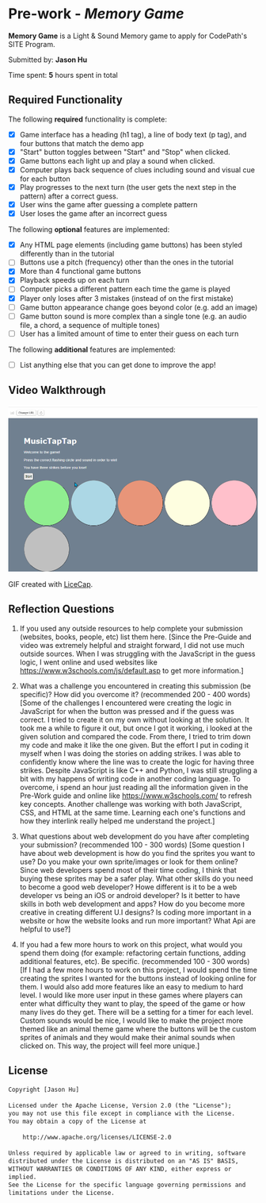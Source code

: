 # Pre-work - *Memory Game*

**Memory Game** is a Light & Sound Memory game to apply for CodePath's SITE Program. 

Submitted by: **Jason Hu**

Time spent: **5** hours spent in total

## Required Functionality

The following **required** functionality is complete:

* [x] Game interface has a heading (h1 tag), a line of body text (p tag), and four buttons that match the demo app
* [x] "Start" button toggles between "Start" and "Stop" when clicked. 
* [x] Game buttons each light up and play a sound when clicked. 
* [x] Computer plays back sequence of clues including sound and visual cue for each button
* [x] Play progresses to the next turn (the user gets the next step in the pattern) after a correct guess. 
* [x] User wins the game after guessing a complete pattern
* [x] User loses the game after an incorrect guess

The following **optional** features are implemented:

* [x] Any HTML page elements (including game buttons) has been styled differently than in the tutorial
* [ ] Buttons use a pitch (frequency) other than the ones in the tutorial
* [x] More than 4 functional game buttons
* [x] Playback speeds up on each turn
* [ ] Computer picks a different pattern each time the game is played
* [x] Player only loses after 3 mistakes (instead of on the first mistake)
* [ ] Game button appearance change goes beyond color (e.g. add an image)
* [ ] Game button sound is more complex than a single tone (e.g. an audio file, a chord, a sequence of multiple tones)
* [ ] User has a limited amount of time to enter their guess on each turn

The following **additional** features are implemented:

- [ ] List anything else that you can get done to improve the app!

## Video Walkthrough

<img src='https://github.com/Jhu730/music_game_glitch/blob/main/demo_soundGame.gif' title='Video Walkthrough' width='' alt='Video Walkthrough' />

GIF created with [LiceCap](http://www.cockos.com/licecap/).

## Reflection Questions
1. If you used any outside resources to help complete your submission (websites, books, people, etc) list them here. 
[Since the Pre-Guide and video was extremely helpful and straight forward, I did not use much outside sources. When I was struggling with the JavaScript in the guess logic, I went online and used websites like https://www.w3schools.com/js/default.asp to get more information.] 

2. What was a challenge you encountered in creating this submission (be specific)? How did you overcome it? (recommended 200 - 400 words) 
[Some of the challenges I encountered were creating the logic in JavaScript for when the button was pressed and if the guess was correct. I tried to create it on my own without looking at the solution. It took me a while to figure it out, but once I got it working, i looked at the given solution and compared the code. From there, I tried to trim down my code and make it like the one given. But the effort I put in coding it myself when I was doing the stories on adding strikes. I was able to confidently know where the line was to create the logic for having three strikes. Despite JavaScript is like C++ and Python, I was still struggling a bit with my happens of writing code in another coding language. To overcome, i spend an hour just reading all the information given in the Pre-Work guide and online like https://www.w3schools.com/ to refresh key concepts. Another challenge was working with both JavaScript, CSS, and HTML at the same time. Learning each one's functions and how they interlink really helped me understand the project.] 

3. What questions about web development do you have after completing your submission? (recommended 100 - 300 words) 
[Some question I have about web development is how do you find the sprites you want to use? Do you make your own sprite/images or look for them online? Since web developers spend most of their time coding, I think that buying these sprites may be a safer play. What other skills do you need to become a good web developer? Howe different is it to be a web developer vs being an iOS or android developer? Is it better to have skills in both web development and apps? How do you become more creative in creating different U.I designs? Is coding more important in a website or how the website looks and run more important? What Api are helpful to use?] 

4. If you had a few more hours to work on this project, what would you spend them doing (for example: refactoring certain functions, adding additional features, etc). Be specific. (recommended 100 - 300 words) 
[If I had a few more hours to work on this project, I would spend the time creating the sprites I wanted for the buttons instead of looking online for them. I would also add more features like an easy to medium to hard level. I would like more user input in these games where players can enter what difficulty they want to play, the speed of the game or how many lives do they get. There will be a setting for a timer for each level. Custom sounds would be nice, I would like to make the project more themed like an animal theme game where the buttons will be the custom sprites of animals and they would make their animal sounds when clicked on. This way, the project will feel more unique.] 



## License

    Copyright [Jason Hu]

    Licensed under the Apache License, Version 2.0 (the "License");
    you may not use this file except in compliance with the License.
    You may obtain a copy of the License at

        http://www.apache.org/licenses/LICENSE-2.0

    Unless required by applicable law or agreed to in writing, software
    distributed under the License is distributed on an "AS IS" BASIS,
    WITHOUT WARRANTIES OR CONDITIONS OF ANY KIND, either express or implied.
    See the License for the specific language governing permissions and
    limitations under the License.
